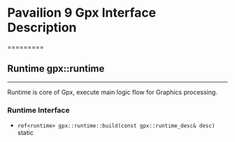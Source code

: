 # Pavailion 9 Gpx Interface Description
=========

## Runtime   gpx::runtime
---------
Runtime is core of Gpx, execute main logic flow for Graphics processing.<br>
### Runtime Interface
* `ref<runtime> gpx::runtime::build(const gpx::runtime_desc& desc)` static
